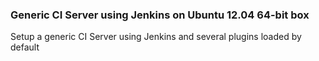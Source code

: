 ### Generic CI Server using Jenkins on Ubuntu 12.04 64-bit box

Setup a generic CI Server using Jenkins and several plugins loaded by default
